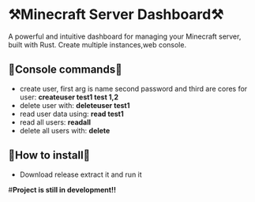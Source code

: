 
# ⚒️Minecraft Server Dashboard⚒️
A powerful and intuitive dashboard for managing your Minecraft server, built with Rust. Create multiple instances,web console.

## 🎹Console commands🎹
- create user, first arg is name second password and third are cores for user: **createuser test1 test 1,2**
- delete user with: **deleteuser test1**
- read user data using: **read test1**
- read all users: **readall**
- delete all users with: **delete**

## 👀How to install👀
 - Download release extract it and run it
   
#**Project is still in development!!**
